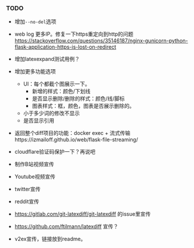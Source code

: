 
### TODO

- 增加`--no-del`选项
- web log 更多IP。修复一下https重定向到http的问题 https://stackoverflow.com/questions/35146187/nginx-gunicorn-python-flask-application-https-is-lost-on-redirect
- 增加latexexpand测试用例？
- 增加更多功能选项
  - UI：每个都截个图展示一下。
    - 新增的样式：颜色/下划线
    - 是否显示删除/删除的样式：颜色/线/脚标
    - 图表样式：框，颜色，图表是否展示删除的。
  - 小于多少词的修改不显示
  - 是否显示引用
- 返回整个diff项目的功能：docker exec + 流式传输https://izmailoff.github.io/web/flask-file-streaming/
- cloudflare验证码保护一下？再说吧


- 制作B站视频宣传
- Youtube视频宣传
- twitter宣传
- reddit宣传
- https://gitlab.com/git-latexdiff/git-latexdiff 的issue里宣传
- https://github.com/ftilmann/latexdiff 宣传？
- v2ex宣传，链接放到readme。
